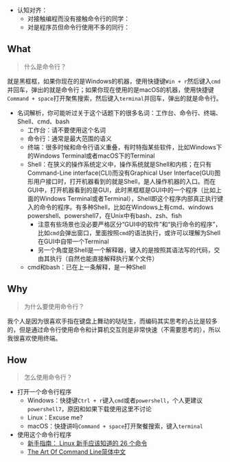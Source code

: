 + 认知对齐：
    + 对接触编程而没有接触命令行的同学：
    + 对是程序员但命令行使用不多的同行：

## What
>什么是命令行？

就是黑框框，如果你现在的是Windows的机器，使用快捷键`Win + r`然后键入`cmd`并回车，弹出的就是命令行；如果你现在使用的是macOS的机器，使用快捷键`Command + space`打开聚焦搜索，然后键入`terminal`并回车，弹出的就是命令行。

+ 名词解析，你可能听过关于这个话题下的很多名词：工作台、命令行、终端、Shell、cmd、bash
	+ 工作台：请不要使用这个名词
	+ 命令行：通常是最大范围的语义
	+ 终端：很多时候和命令行语义重叠，有时特指某些软件，比如Windows下的Windows Terminal或者macOS下的Terminal
	+ Shell：在狭义的操作系统定义中，操作系统就是Shell和内核；在只有Command-Line interface(CLI)而没有Graphical User Interface(GUI)图形用户接口时，打开机器看到的就是Shell，是人操作机器的入口。而在GUI中，打开机器看到的是GUI，此时黑框框是GUI中的一个程序（比如上面的Windows Terminal或者Terminal），Shell即这个程序内部真正执行键入的命令的程序。有多种Shell，比如在Windows上有cmd、windows powershell、powershell7，在Unix中有bash、zsh、fish
		+ 注意有些场景也没必要严格区分“GUI中的软件”和“执行命令的程序”，比如`cmd`会弹出窗口，里面按照`cmd`的语法执行，或许可以理解为Shell在GUI中自带一个Terminal
		+ 另一个角度是Shell是一个解释器，键入的是按照其语法写的代码，交由其执行（自然也能直接解释执行某个文件）
	+ cmd和bash：已在上一条解释，是一种Shell

## Why
>为什么要使用命令行？

我个人是因为很喜欢手指在键盘上舞动的哒哒生，而编码其实思考的占比是较多的，但是通过命令行使用命令和计算机交互则是非常快速（不需要思考的），所以我很喜欢使用终端。

## How
>怎么使用命令行？

+ 打开一个命令行程序
	+ Windows：快捷键`Ctrl + r`键入`cmd`或者`powershell`，个人更建议`powershell7`，原因和如果下载使用这里不讨论
	+ Linux：Excuse me?
	+ macOS：快捷讲吗`Command + space`打开聚餐搜索，键入`terminal`
+ 使用这个命令行程序
	+ [新手指南： Linux 新手应该知道的 26 个命令](https://linux.cn/article-6160-1.html)
	+ [The Art Of Command Line简体中文](https://github.com/jlevy/the-art-of-command-line/blob/master/README-zh.md)
